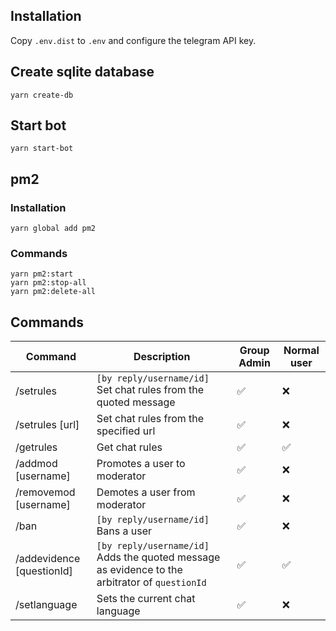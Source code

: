 ## Installation

Copy `.env.dist` to `.env` and configure the telegram API key.

## Create sqlite database

`yarn create-db`

## Start bot

`yarn start-bot`

## pm2

### Installation

`yarn global add pm2`

### Commands

```
yarn pm2:start
yarn pm2:stop-all
yarn pm2:delete-all
```


## Commands

Command | Description | Group Admin | Normal user
--- | --- | --- | ---
/setrules | `[by reply/username/id]`  Set chat rules from the quoted message | ✅ | ❌
/setrules [url] | Set chat rules from the specified url | ✅ | ❌
/getrules | Get chat rules | ✅ | ✅
/addmod [username] | Promotes a user to moderator | ✅ | ❌
/removemod [username] | Demotes a user from moderator | ✅ | ❌
/ban | `[by reply/username/id]`  Bans a user | ✅ | ❌
/addevidence [questionId] | `[by reply/username/id]` Adds the quoted message as evidence to the arbitrator of `questionId` | ✅ | ✅
/setlanguage | Sets the current chat language | ✅ | ❌
